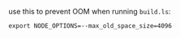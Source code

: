 use this to prevent OOM when running `build.ls`:

    export NODE_OPTIONS=--max_old_space_size=4096
